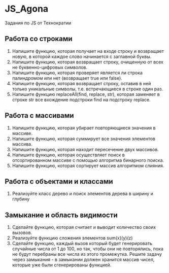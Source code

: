 # JS_Agona
Задания по JS от Технократии


## Работа со строками

1.  Напишите функцию, которая получает на входе строку и возвращает новую, в которой каждое слово начинается с заглавной буквы.
2.  Напишите функцию, которая возвращает строку, очищенную от всех не буквенно-цифровых символов.
3.  Напишите функцию, которая проверяет является ли строка палиндромом или нет (возвращает true или false).
4.  Напишите функцию, которая возвращает строку, оставив в ней только уникальные символы, т.е. встречающиеся в строке один раз.
5.  Напишите функцию replaceAll(find, replace, str), которая заменяет в строке str все вхождение подстроки find на подстроку replace.



## Работа с массивами

1.  Напишите функцию, которая убирает повторяющиеся значения в массиве.
2.  Напишите функцию, которая суммирует все значения элементов массива.
3.  Напишите функцию, которая находит пересечение двух массивов.
4.  Напишите функцию, которая осуществляет поиск в отсортированном массиве с помощью алгоритма бинарного поиска.
5.  Напишите функцию, которая сортирует массив алгоритмом слияния.


## Работа с объектами и классами
1.  Реализуйте класс дерево и поиск элементов дерева в ширину и глубину

## Замыкание и область видимости
1.  Сделайте функцию, которая считает и выводит количество своих вызовов.
2.  Реализуйте функцию сложения элементов sum(x)(y)(z)
3.  Сделайте функцию, каждый вызов который будет генерировать случайные числа от 1 до 100, но так, чтобы они не повторялись, пока не будут перебраны все числа из этого промежутка. Решите задачу через замыкания - в замыкании должен хранится массив чисел, которые уже были сгенерированы функцией.

